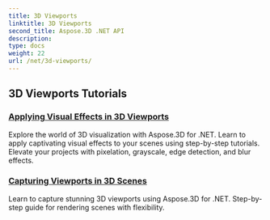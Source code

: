 ```yaml
---
title: 3D Viewports
linktitle: 3D Viewports
second_title: Aspose.3D .NET API
description: 
type: docs
weight: 22
url: /net/3d-viewports/
---
```


## 3D Viewports Tutorials
### [Applying Visual Effects in 3D Viewports](./apply-visual-effects/)
Explore the world of 3D visualization with Aspose.3D for .NET. Learn to apply captivating visual effects to your scenes using step-by-step tutorials. Elevate your projects with pixelation, grayscale, edge detection, and blur effects.
### [Capturing Viewports in 3D Scenes](./capture-viewport/)
Learn to capture stunning 3D viewports using Aspose.3D for .NET. Step-by-step guide for rendering scenes with flexibility.